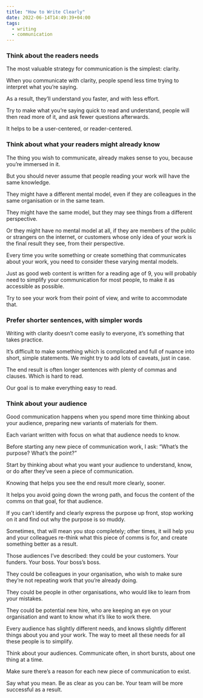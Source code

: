 ```yaml
---
title: "How to Write Clearly"
date: 2022-06-14T14:49:39+04:00
tags:
  - writing
  - communication
---
```


### Think about the readers needs

The most valuable strategy for communication is the simplest: clarity.

When you communicate with clarity, people spend less time trying to interpret what you’re saying. 

As a result, they’ll understand you faster, and with less effort.

Try to make what you’re saying quick to read and understand, people will then read more of it, and ask fewer questions afterwards.

It helps to be a user-centered, or reader-centered.

### Think about what your readers might already know

The thing you wish to communicate, already makes sense to you, because you’re immersed in it. 

But you should never assume that people reading your work will have the same knowledge. 

They might have a different mental model, even if they are colleagues in the same organisation or in the same team. 

They might have the same model, but they may see things from a different perspective.

Or they might have no mental model at all, if they are members of the public or strangers on the internet, or customers whose only idea of your work is the final result they see, from their perspective.

Every time you write something or create something that communicates about your work, you need to consider these varying mental models. 

Just as good web content is written for a reading age of 9, you will probably need to simplify your communication for most people, to make it as accessible as possible.

Try to see your work from their point of view, and write to accommodate that.

### Prefer shorter sentences, with simpler words

Writing with clarity doesn’t come easily to everyone, it’s something that takes practice.

It’s difficult to make something which is complicated and full of nuance into short, simple statements. We might try to add lots of caveats, just in case. 

The end result is often longer sentences with plenty of commas and clauses. Which is hard to read.

Our goal is to make everything easy to read.


### Think about your audience

Good communication happens when you spend more time thinking about your audience, preparing new variants of materials for them. 

Each variant written with focus on what that audience needs to know.

Before starting any new piece of communication work, I ask: “What’s the purpose? What’s the point?”

Start by thinking about what you want your audience to understand, know, or do after they’ve seen a piece of communication.

Knowing that helps you see the end result more clearly, sooner. 

It helps you avoid going down the wrong path, and focus the content of the comms on that goal, for that audience.

If you can’t identify and clearly express the purpose up front, stop working on it and find out why the purpose is so muddy. 

Sometimes, that will mean you stop completely; other times, it will help you and your colleagues re-think what this piece of comms is for, and create something better as a result.

Those audiences I’ve described: they could be your customers. Your funders. Your boss. Your boss’s boss.

They could be colleagues in your organisation, who wish to make sure they’re not repeating work that you’re already doing.

They could be people in other organisations, who would like to learn from your mistakes.

They could be potential new hire, who are keeping an eye on your organisation and want to know what it’s like to work there.

Every audience has slightly different needs, and knows slightly different things about you and your work. The way to meet all these needs for all these people is to simplify.

Think about your audiences. Communicate often, in short bursts, about one thing at a time. 

Make sure there’s a reason for each new piece of communication to exist. 

Say what you mean. Be as clear as you can be. Your team will be more successful as a result.